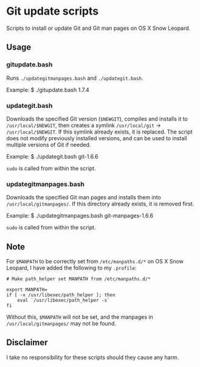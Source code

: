 Git update scripts
==================

Scripts to install or update Git and Git man pages on OS X Snow Leopard.

Usage
------------------

### gitupdate.bash

Runs `./updategitmanpages.bash` and `./updategit.bash`.

Example:
	$ ./gitupdate.bash 1.7.4


### updategit.bash

Downloads the specified Git version (`$NEWGIT`), compiles and installs it to `/usr/local/$NEWGIT`,
then creates a symlink `/usr/local/git` -> `/usr/local/$NEWGIT`.
If this symlink already exists, it is replaced.
The script does not modify previously installed versions, and can be used to install multiple versions of Git if needed.

Example:
	$ ./updategit.bash git-1.6.6

`sudo` is called from within the script.


### updategitmanpages.bash

Downloads the specified Git man pages and installs them into `/usr/local/gitmanpages/`.
If this directory already exists, it is removed first.

Example:
	$ ./updategitmanpages.bash git-manpages-1.6.6

`sudo` is called from within the script.


Note
------------------

For `$MANPATH` to be correctly set from `/etc/manpaths.d/*` on OS X Snow Leopard, I have added the following to my `.profile`:

	# Make path_helper set MANPATH from /etc/manpaths.d/*

	export MANPATH=
	if [ -x /usr/libexec/path_helper ]; then
		eval `/usr/libexec/path_helper -s`
	fi

Without this, `$MANPATH` will not be set, and the manpages in `/usr/local/gitmanpages/` may not be found.


Disclaimer
------------------

I take no responsibility for these scripts should they cause any harm.
